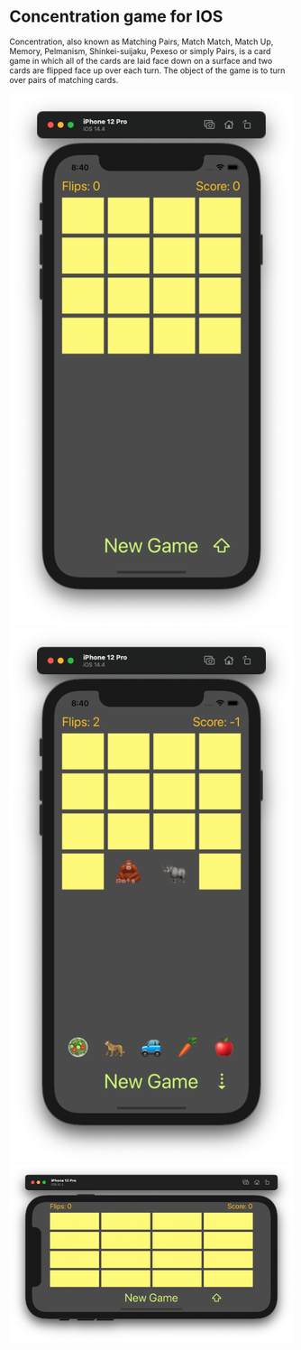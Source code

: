 # Concentration game for IOS
Concentration, also known as Matching Pairs, Match Match, Match Up, Memory, Pelmanism, Shinkei-suijaku, Pexeso or simply Pairs, is a card game in which all of the cards are laid face down on a surface and two cards are flipped face up over each turn. The object of the game is to turn over pairs of matching cards.

![SS1](https://github.com/MANT-i-S/Concentration/blob/main/SS1.png)![SS3](https://github.com/MANT-i-S/Concentration/blob/main/SS3.png)![SS7](https://github.com/MANT-i-S/Concentration/blob/main/SS7.png)

